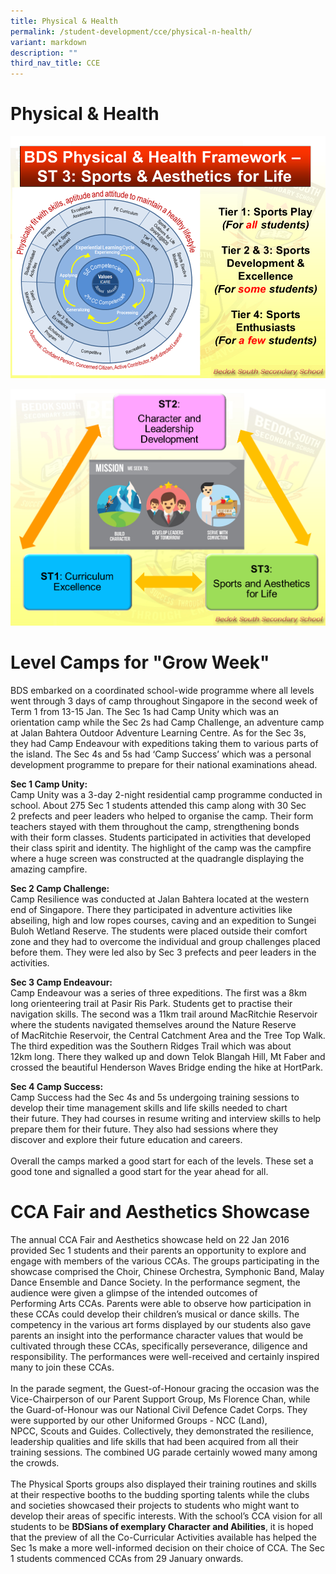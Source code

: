 ```yaml
---
title: Physical & Health
permalink: /student-development/cce/physical-n-health/
variant: markdown
description: ""
third_nav_title: CCE
---
```

Physical &amp; Health
=================

![Physical &amp; Health](/images/BDS%20Physical%20and%20Health%20Framework%20ST3_2.png)

![Physical &amp; Health](/images/BDS%20STRATEGIC%20THRUST%203.png)

Level Camps for "Grow Week"
===========================

BDS embarked on a coordinated&nbsp;school-wide programme where all levels went&nbsp;through 3 days of camp throughout Singapore in&nbsp;the second week of Term 1 from 13-15 Jan. The&nbsp;Sec 1s had Camp Unity which was an orientation&nbsp;camp while the Sec 2s had Camp Challenge, an adventure camp at Jalan Bahtera Outdoor Adventure Learning Centre. As for the Sec 3s, they had&nbsp;Camp Endeavour with expeditions taking them to&nbsp;various parts of the island. The Sec 4s and 5s had&nbsp;‘Camp Success’ which was a personal development&nbsp;programme to prepare for their national examinations ahead.

 <b>Sec 1 Camp Unity:</b>
 <br>Camp Unity was a 3-day 2-night residential camp&nbsp;programme conducted in school. About 275 Sec 1&nbsp;students attended this camp along with 30 Sec 2&nbsp;prefects and peer leaders who helped to organise&nbsp;the camp. Their form teachers stayed with them&nbsp;throughout the camp, strengthening bonds with&nbsp;their form classes. Students participated in activities that developed their class spirit and identity.&nbsp;The highlight of the camp was the campfire where&nbsp;a huge screen was constructed at the quadrangle&nbsp;displaying the amazing campfire.
 

<b>Sec 2 Camp Challenge:</b>
<br>Camp Resilience was conducted at Jalan Bahtera&nbsp;located at the western end of Singapore. There&nbsp;they participated in adventure activities like abseiling, high and low ropes courses, caving and an&nbsp;expedition to Sungei Buloh Wetland Reserve. The&nbsp;students were placed outside their comfort zone&nbsp;and they had to overcome the individual and group&nbsp;challenges placed before them. They were led also&nbsp;by Sec 3 prefects and peer leaders in the activities.

  

<b>Sec 3 Camp Endeavour:</b>
<br>Camp Endeavour was a series of three expeditions.&nbsp;The first was a 8km long orienteering trail at Pasir&nbsp;Ris Park. Students get to practise their navigation&nbsp;skills. The second was a 11km trail around&nbsp;MacRitchie Reservoir where the students navigated themselves around the Nature Reserve of&nbsp;MacRitchie Reservoir, the Central Catchment Area&nbsp;and the Tree Top Walk. The third expedition was&nbsp;the Southern Ridges Trail which was about 12km&nbsp;long. There they walked up and down Telok Blangah Hill, Mt Faber and crossed the beautiful Henderson Waves Bridge ending the hike at HortPark.

<b>Sec 4 Camp Success:</b>
<br>
Camp Success had the Sec 4s and 5s undergoing&nbsp;training sessions to develop their time management skills and life skills needed to chart their&nbsp;future. They had courses in resume writing and&nbsp;interview skills to help prepare them for their&nbsp;future. They also had sessions where they discover&nbsp;and explore their future education and careers.
<br><br>Overall the camps marked a good start for each of&nbsp;the levels. These set a good tone and signalled a&nbsp;good start for the year ahead for all.

CCA Fair and Aesthetics Showcase
================================

The annual CCA Fair and Aesthetics showcase&nbsp;held on 22 Jan 2016 provided Sec 1 students and&nbsp;their parents an opportunity to explore and engage with members of the various CCAs. The&nbsp;groups participating in the showcase comprised&nbsp;the Choir, Chinese Orchestra, Symphonic Band,&nbsp;Malay Dance Ensemble and Dance Society. In the&nbsp;performance segment, the audience were given a glimpse of the intended outcomes of Performing&nbsp;Arts CCAs. Parents were able to observe how&nbsp;participation in these CCAs could develop their&nbsp;children’s musical or dance skills. The competency in the various art forms displayed by our students also gave parents an insight into the performance character values that would be cultivated&nbsp;through these CCAs, specifically perseverance,&nbsp;diligence and responsibility. The performances&nbsp;were well-received and certainly inspired many to&nbsp;join these CCAs.
<br><br>In the parade segment, the Guest-of-Honour&nbsp;gracing the occasion was the Vice-Chairperson of&nbsp;our Parent Support Group, Ms Florence Chan,&nbsp;while the Guard-of-Honour was our National Civil&nbsp;Defence Cadet Corps. They were supported by&nbsp;our other Uniformed Groups - NCC (Land), NPCC,&nbsp;Scouts and Guides. Collectively, they demonstrated the resilience, leadership qualities and life&nbsp;skills that had been acquired from all their training sessions. The combined UG parade certainly&nbsp;wowed many among the crowds.
<br><br>The Physical Sports groups also displayed their&nbsp;training routines and skills at their respective&nbsp;booths to the budding sporting talents while the&nbsp;clubs and societies showcased their projects to&nbsp;students who might want to develop their areas&nbsp;of specific interests.&nbsp;With the school’s CCA vision for all students to be&nbsp;<b>BDSians of exemplary Character and Abilities</b>, it is&nbsp;hoped that the preview of all the Co-Curricular&nbsp;Activities available has helped the Sec 1s make a&nbsp;more well-informed decision on their choice of&nbsp;CCA. The Sec 1 students commenced CCAs from&nbsp;29 January onwards.
